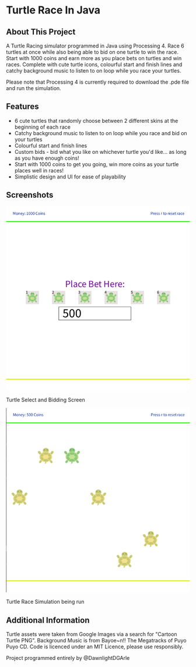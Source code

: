 # Turtle Race In Java
## About This Project
A Turtle Racing simulator programmed in Java using Processing 4. Race 6 turtles at once while also being able to bid on one turtle to win the race. Start with 1000 coins and earn more as you place bets on turtles and win races. Complete with cute turtle icons, colourful start and finish lines and catchy background music to listen to on loop while you race your turtles.

Please note that Processing 4 is currently required to download the .pde file and run the simulation.

## Features
- 6 cute turtles that randomly choose between 2 different skins at the beginning of each race
- Catchy background music to listen to on loop while you race and bid on your turtles
- Colourful start and finish lines
- Custom bids - bid what you like on whichever turtle you'd like... as long as you have enough coins!
- Start with 1000 coins to get you going, win more coins as your turtle places well in races!
- Simplistic design and UI for ease of playability

## Screenshots
![Screenshot of Turtle Race](https://github.com/DawnlightDGArle/Turtle-Race-In-Java/blob/158e5381b398cee8a487eaa8b433a184560dedab/Screenshot%202021-12-20%20223602.png)

Turtle Select and Bidding Screen

![Screenshot of Turtle Race 2](https://github.com/DawnlightDGArle/Turtle-Race-In-Java/blob/158e5381b398cee8a487eaa8b433a184560dedab/Screenshot%202021-12-20%20223630.png) 

Turtle Race Simulation being run

## Additional Information
Turtle assets were taken from Google Images via a search for "Cartoon Turtle PNG". Background Music is from Bayoe~n!! The Megatracks of Puyo Puyo CD. Code is licenced under an MIT Licence, please use responsibly.

Project programmed entirely by @DawnlightDGArle

